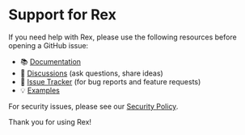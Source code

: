 # Support for Rex

If you need help with Rex, please use the following resources before opening a GitHub issue:

- 📚 [Documentation](https://rex.tigas.dev)
- 💬 [Discussions](https://github.com/OMouta/Rex/discussions) (ask questions, share ideas)
- 🐞 [Issue Tracker](https://github.com/OMouta/Rex/issues) (for bug reports and feature requests)
- 💡 [Examples](https://rex.tigas.dev/docs/0.1.0/examples/simple_counter)

For security issues, please see our [Security Policy](./SECURITY.md).

Thank you for using Rex!
